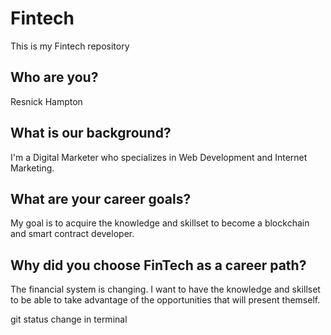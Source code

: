 # Fintech
This is my Fintech repository

## Who are you? 
Resnick Hampton

## What is our background?
I'm a Digital Marketer who specializes in Web Development and Internet Marketing.

## What are your career goals?
My goal is to acquire the knowledge and skillset to become a blockchain and smart contract developer.

## Why did you choose FinTech as a career path?
The financial system is changing. I want to have the knowledge and skillset to be able to take advantage of the opportunities that will present themself.

git status change in terminal

